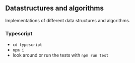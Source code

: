 ## Datastructures and algorithms

Implementations of different data structures and algorithms.

### Typescript

 - ```cd typescript```
 - ```npm i```
 - look around or run the tests with ```npm run test```
